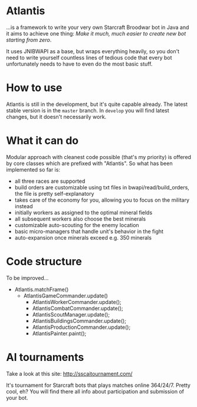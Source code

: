 # Atlantis
...is a framework to write your very own Starcraft Broodwar bot in Java and it aims to achieve one thing:
*Make it much, much easier to create new bot starting from zero*.

It uses JNIBWAPI as a base, but wraps everything heavily, so you don't need to write yourself countless lines of tedious code that every bot unfortunately needs to have to even do the most basic stuff.

# How to use
Atlantis is still in the development, but it's quite capable already. The latest stable version is in the `master` branch. In `develop` you will find latest changes, but it doesn't necessarily work.

# What it can do
Modular approach with cleanest code possible (that's my priority) is offered by core classes which are prefixed with "Atlantis". So what has been implemented so far is:
- all three races are supported
- build orders are customizable using txt files in bwapi/read/build_orders, the file is pretty self-explanatory
- takes care of the economy for you, allowing you to focus on the military instead
- initially workers as assigned to the optimal mineral fields
- all subsequent workers also choose the best minerals
- customizable auto-scouting for the enemy location
- basic micro-managers that handle unit's behavior in the fight
- auto-expansion once minerals exceed e.g. 350 minerals

# Code structure
To be improved...
  * Atlantis.matchFrame()
    * AtlantisGameCommander.update()
	  * AtlantisWorkerCommander.update();
	  * AtlantisCombatCommander.update();
	  * AtlantisScoutManager.update();
	  * AtlantisBuildingsCommander.update();
	  * AtlantisProductionCommander.update();
	  * AtlantisPainter.paint();
    
# AI tournaments
Take a look at this site: http://sscaitournament.com/

It's tournament for Starcraft bots that plays matches online 364/24/7. Pretty cool, eh?
You will find there all info about participation and submission of your bot. 
